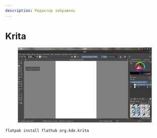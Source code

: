```yaml
---
description: Редактор зображень
---
```


# Krita

<figure><img src="../../.gitbook/assets/image (2) (1).png" alt=""><figcaption></figcaption></figure>

```bash
flatpak install flathub org.kde.krita
```
